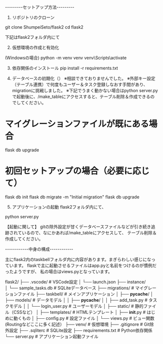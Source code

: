 

---------セットアップ方法---------

1. リポジトリのクローン

git clone ShumpeiSeto/flask2
cd flask2


下記はflask2フォルダ内にて

2. 仮想環境の作成と有効化

(Windowsの場合)
python -m venv venv
venv\Scripts\activate


3. 依存関係のインストール
pip install -r requirements.txt

4. データベースの初期化（）
※相談できておりませんでした。
※外部キー設定（テーブル連携）で何度もユーザー＆タスク登録しなおす手間があり、migrationに挑戦しました。
※下記でうまく動かない場合はpython server.pyで起動後に、/make_tableにアクセスすると、テーブル削除＆作成できるのでしてください。

# マイグレーションファイルが既にある場合
flask db upgrade

# 初回セットアップの場合（必要に応じて）
flask db init
flask db migrate -m "Initial migration"
flask db upgrade


5. アプリケーションの起動
flask2フォルダ内にて、

python server.py



【起動に関して】
gitの除外設定が甘くデータベースファイルなどが引き続き追跡されているので、なにかあれば/make_tableにアクセスして、
テーブル削除＆作成してください。



------------中身の構成------------


主にflask2内のtaskbellフォルダ内に内容があります。まぎらわしい感じになっています。
flaskで主に起動させるファイルはapp.pyと名前をつけるのが慣例だったようですが、
私の場合はviews.pyとなっています。

flask2/
├── .vscode/              # VSCode設定
│   └── launch.json
├── instance/             
│   └── sample_tasks.db   # SQLiteデータベース
├── migrations/           # マイグレーションファイル
├── taskbell/            # メインアプリケーション
│   ├── __pycache__/
│   ├── models/          # データモデル
│   │   ├── __pycache__/
│   │   ├── add_task.py  # タスクモデル
│   │   └── login_user.py # ユーザーモデル
│   ├── static/          # 静的ファイル（CSSなど）
│   ├── templates/       # HTMLテンプレート
│   ├── __init__.py      # はじめに動くもの
│   ├── config.py        # 設定ファイル
│   └── views.py         # ビュー関数(Routingなどここに多く記述）
├── venv/                # 仮想環境
├── .gitignore           # Git除外設定
├── .sqliterc            # SQLite設定
├── requirements.txt     # Python依存関係
└── server.py           # アプリケーション起動ファイル
